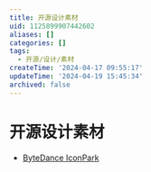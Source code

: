 ```yaml
---
title: 开源设计素材
uid: 1125899907442602
aliases: []
categories: []
tags:
  - 开源/设计/素材
createTime: '2024-04-17 09:55:17'
updateTime: '2024-04-19 15:45:34'
archived: false
---
```


# 开源设计素材

- [ByteDance IconPark](https://iconpark.oceanengine.com/home)
